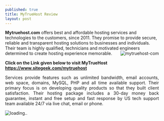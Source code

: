 ```yaml
---
published: true
title: MyTrueHost Review
layout: post
---
```

<div><p text-align="justify"><b>Mytruehost.com</b> offers best and affordable hosting services and technologies to the customers, since 2011. They promise to provide secure, reliable and transparent hosting solutions to businesses and individuals. Their team is highly qualified, technicians and motivated engineers determined to create hosting experience memorable.
<a href="https://www.sitegeek.com/mytruehost" target="_blank"><img src="https://ananovareviews.files.wordpress.com/2016/09/mytruehost-com.jpg" alt="mytruehost-com"  align="right"></a></p>
<p><b>Click on the Link given below to visit MyTrueHost
<a href="https://www.sitegeek.com/mytruehost" target="_blank">https://www.sitegeek.com/mytruehost</a></b></p>

<p style="text-align: justify;">Services provide features such as unlimited bandwidth, email accounts, web space, domains, MySQL, PHP and all time available support.  Their primary focus is on developing quality products so that they built client satisfaction. Their hosting package includes a 30-day money back guarantee, instant and free setup and fast response by US tech support team available 24/7 via live chat, email or phone.</p>


<script type='text/javascript'  src ='https://www.sitegeek.com/company-visit/info_widget.jsp?first=68109&second=1'></script><div id='sitegeek_cmp_info_portrait_68109' style='width:auto;'><img src='https://www.sitegeek.com/img/loader.gif' alt='loading..'></div></div>